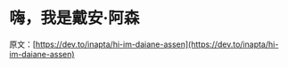 # 嗨，我是戴安·阿森

原文：[https://dev.to/inapta/hi-im-daiane-assen](https://dev.to/inapta/hi-im-daiane-assen)
